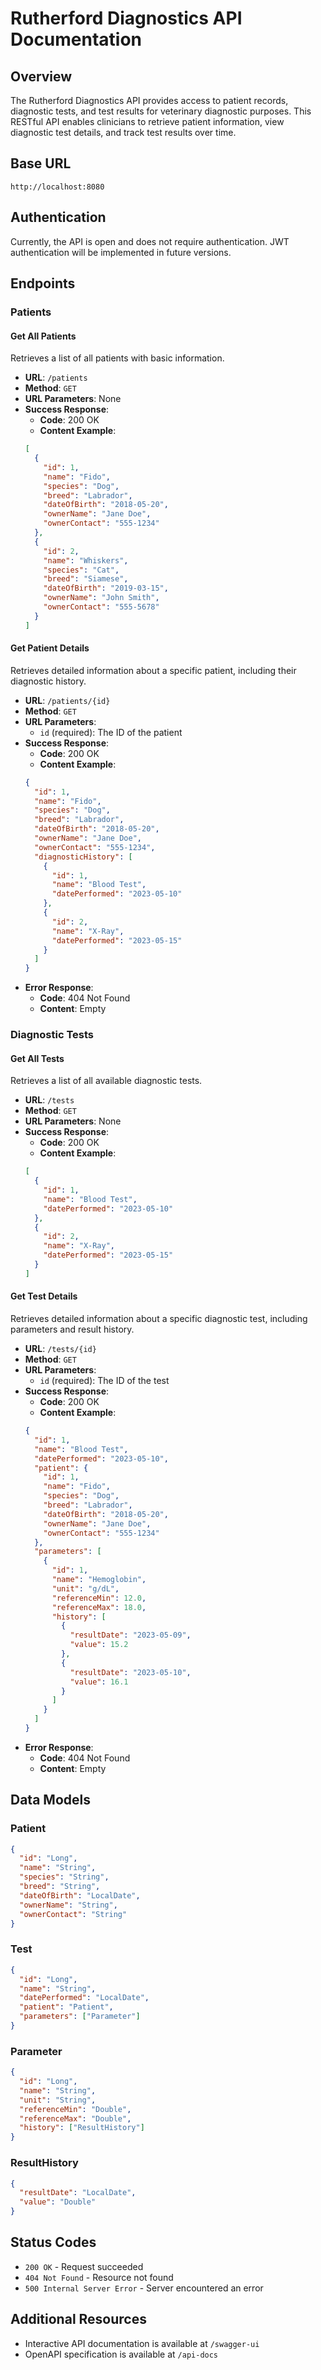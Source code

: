 # Rutherford Diagnostics API Documentation

## Overview

The Rutherford Diagnostics API provides access to patient records, diagnostic tests, and test results for veterinary diagnostic purposes. This RESTful API enables clinicians to retrieve patient information, view diagnostic test details, and track test results over time.

## Base URL

```
http://localhost:8080
```

## Authentication

Currently, the API is open and does not require authentication. JWT authentication will be implemented in future versions.

## Endpoints

### Patients

#### Get All Patients

Retrieves a list of all patients with basic information.

- **URL**: `/patients`
- **Method**: `GET`
- **URL Parameters**: None
- **Success Response**:
  - **Code**: 200 OK
  - **Content Example**:
  ```json
  [
    {
      "id": 1,
      "name": "Fido",
      "species": "Dog",
      "breed": "Labrador",
      "dateOfBirth": "2018-05-20",
      "ownerName": "Jane Doe",
      "ownerContact": "555-1234"
    },
    {
      "id": 2,
      "name": "Whiskers",
      "species": "Cat",
      "breed": "Siamese",
      "dateOfBirth": "2019-03-15",
      "ownerName": "John Smith",
      "ownerContact": "555-5678"
    }
  ]
  ```

#### Get Patient Details

Retrieves detailed information about a specific patient, including their diagnostic history.

- **URL**: `/patients/{id}`
- **Method**: `GET`
- **URL Parameters**:
  - `id` (required): The ID of the patient
- **Success Response**:
  - **Code**: 200 OK
  - **Content Example**:
  ```json
  {
    "id": 1,
    "name": "Fido",
    "species": "Dog",
    "breed": "Labrador",
    "dateOfBirth": "2018-05-20",
    "ownerName": "Jane Doe",
    "ownerContact": "555-1234",
    "diagnosticHistory": [
      {
        "id": 1,
        "name": "Blood Test",
        "datePerformed": "2023-05-10"
      },
      {
        "id": 2,
        "name": "X-Ray",
        "datePerformed": "2023-05-15"
      }
    ]
  }
  ```
- **Error Response**:
  - **Code**: 404 Not Found
  - **Content**: Empty

### Diagnostic Tests

#### Get All Tests

Retrieves a list of all available diagnostic tests.

- **URL**: `/tests`
- **Method**: `GET`
- **URL Parameters**: None
- **Success Response**:
  - **Code**: 200 OK
  - **Content Example**:
  ```json
  [
    {
      "id": 1,
      "name": "Blood Test",
      "datePerformed": "2023-05-10"
    },
    {
      "id": 2,
      "name": "X-Ray",
      "datePerformed": "2023-05-15"
    }
  ]
  ```

#### Get Test Details

Retrieves detailed information about a specific diagnostic test, including parameters and result history.

- **URL**: `/tests/{id}`
- **Method**: `GET`
- **URL Parameters**:
  - `id` (required): The ID of the test
- **Success Response**:
  - **Code**: 200 OK
  - **Content Example**:
  ```json
  {
    "id": 1,
    "name": "Blood Test",
    "datePerformed": "2023-05-10",
    "patient": {
      "id": 1,
      "name": "Fido",
      "species": "Dog",
      "breed": "Labrador",
      "dateOfBirth": "2018-05-20",
      "ownerName": "Jane Doe",
      "ownerContact": "555-1234"
    },
    "parameters": [
      {
        "id": 1,
        "name": "Hemoglobin",
        "unit": "g/dL",
        "referenceMin": 12.0,
        "referenceMax": 18.0,
        "history": [
          {
            "resultDate": "2023-05-09",
            "value": 15.2
          },
          {
            "resultDate": "2023-05-10",
            "value": 16.1
          }
        ]
      }
    ]
  }
  ```
- **Error Response**:
  - **Code**: 404 Not Found
  - **Content**: Empty

## Data Models

### Patient

```json
{
  "id": "Long",
  "name": "String",
  "species": "String",
  "breed": "String",
  "dateOfBirth": "LocalDate",
  "ownerName": "String",
  "ownerContact": "String"
}
```

### Test

```json
{
  "id": "Long",
  "name": "String",
  "datePerformed": "LocalDate",
  "patient": "Patient",
  "parameters": ["Parameter"]
}
```

### Parameter

```json
{
  "id": "Long",
  "name": "String",
  "unit": "String",
  "referenceMin": "Double",
  "referenceMax": "Double",
  "history": ["ResultHistory"]
}
```

### ResultHistory

```json
{
  "resultDate": "LocalDate",
  "value": "Double"
}
```

## Status Codes

- `200 OK` - Request succeeded
- `404 Not Found` - Resource not found
- `500 Internal Server Error` - Server encountered an error

## Additional Resources

- Interactive API documentation is available at `/swagger-ui`
- OpenAPI specification is available at `/api-docs` 